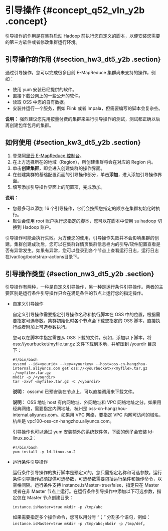 # 引导操作 {#concept_q52_vln_y2b .concept}

引导操作的作用是在集群启动 Hadoop 前执行您自定义的脚本，以便安装您需要的第三方软件或者修改集群运行环境。

## 引导操作的作用 {#section_hw3_dt5_y2b .section}

通过引导操作，您可以完成很多目前 E-MapReduce 集群尚未支持的操作，例如：

-   使用 yum 安装已经提供的软件。
-   直接下载公网上的一些公开的软件。
-   读取 OSS 中您的自有数据。
-   安装并运行一个服务，例如 Flink 或者 Impala，但需要编写的脚本会复杂些。

**说明：** 强烈建议您先用按量付费的集群来进行引导操作的测试，测试都正确以后再创建包年包月的集群。

## 如何使用 {#section_kw3_dt5_y2b .section}

1.  登录[阿里云 E-MapReduce 控制台](https://emr.console.aliyun.com/)。
2.  在上方选择所在的地域（Region），所创建集群将会在对应的 Region 内。
3.  单击**创建集群**，即会进入创建集群的操作界面。
4.  在创建集群的基础配置页面的引导操作部分，单击**添加**，进入添加引导操作界面。
5.  填写添加引导操作界面上的配置项，完成添加。

**说明：** 

-   您最多可以添加 16 个引导操作，它们会按照您指定的顺序在集群初始化时执行。
-   默认会使用 root 账户执行您指定的脚本，您可以在脚本中使用 su hadoop 切换到 Hadoop 账户。

引导操作可能会执行失败。为方便您的使用，引导操作失败并不会影响集群的创建。集群创建成功后，您可以在集群详情页集群信息栏内的引导/软件配置查看是否有异常发生。如果有异常，您可以登录到各个节点上查看运行日志，运行日志在/var/log/bootstrap-actions目录下。

## 引导操作类型 {#section_nw3_dt5_y2b .section}

引导操作有两种，一种是自定义引导操作，另一种是运行条件引导操作。两者的主要区别是运行条件引导操作只会在满足条件的节点上运行您的指定操作。

-   自定义引导操作

    自定义引导操作需要指定引导操作名称和执行脚本在 OSS 中的位置，根据需要指定可选参数。集群初始化时各个节点会下载您指定的 OSS 脚本，直接执行或者附加上可选参数执行。

    您可以在脚本中指定需要从 OSS 下载的文件。例如，添加以下脚本，将 oss://yourbucket/myfile.tar.gz 文件下载到本地，并解压到 /yourdir 目录下：

    ``` {#codeblock_mz2_27h_yjv}
    #!/bin/bash
    osscmd --id=<yourid> --key=<yourkey> --host=oss-cn-hangzhou-internal.aliyuncs.com get oss://<yourbucket>/<myfile>.tar.gz ./<myfile>.tar.gz
    mkdir -p /<yourdir>
    tar -zxvf <myfile>.tar.gz -C /<yourdir>
    ```

    **说明：** osscmd 已预安装在节点上，可以直接调用来下载文件。

    **说明：** OSS 地址 host 有内网地址、外网地址和 VPC 网络地址之分。如果用经典网络，需要指定内网地址，杭州是 oss-cn-hangzhou-internal.aliyuncs.com。如果用 VPC 网络，要指定 VPC 内网可访问的域名，杭州是 vpc100-oss-cn-hangzhou.aliyuncs.com。

    引导操作也可以通过 yum 安装额外的系统软件包，下面的例子会安装 ld-linux.so.2：

    ``` {#codeblock_asv_zz9_6t3}
    #!/bin/bash
    yum install -y ld-linux.so.2
    ```

-   运行条件引导操作

    运行条件引导操作的执行脚本是预定义的，您只需指定名称和可选参数。运行条件引导操作必须提供可选参数，可选参数需要包括运行条件和操作命令，以空格间隔。运行条件支持 instance.isMaster=true/false，指定只在 Master 或者在非 Master 节点上运行。在运行条件引导操作中添加以下可选参数，指定仅在 Master 节点创建目录：

    ``` {#codeblock_kcf_bm1_7h1}
    instance.isMaster=true mkdir -p /tmp/abc
    ```

    如果需要指定多个操作命令，您可以用分号 “；” 分割多个语句，例如：`instance.isMaster=true mkdir -p /tmp/abc;mkdir -p /tmp/def`。


